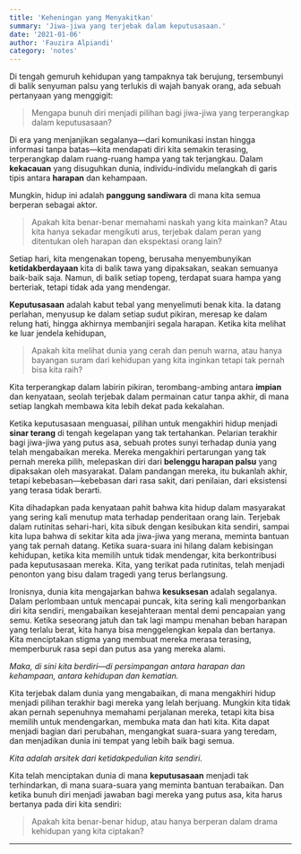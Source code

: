 ```yaml
---
title: 'Keheningan yang Menyakitkan'
summary: 'Jiwa-jiwa yang terjebak dalam keputusasaan.'
date: '2021-01-06'
author: 'Fauzira Alpiandi'
category: 'notes'
---
```


Di tengah gemuruh kehidupan yang tampaknya tak berujung, tersembunyi di balik senyuman palsu yang terlukis di wajah banyak orang, ada sebuah pertanyaan yang menggigit:

> Mengapa bunuh diri menjadi pilihan bagi jiwa-jiwa yang terperangkap dalam keputusasaan?

Di era yang menjanjikan segalanya—dari komunikasi instan hingga informasi tanpa batas—kita mendapati diri kita semakin terasing, terperangkap dalam ruang-ruang hampa yang tak terjangkau. Dalam **kekacauan** yang disuguhkan dunia, individu-individu melangkah di garis tipis antara **harapan** dan kehampaan.

Mungkin, hidup ini adalah **panggung sandiwara** di mana kita semua berperan sebagai aktor.

> Apakah kita benar-benar memahami naskah yang kita mainkan? Atau kita hanya sekadar mengikuti arus, terjebak dalam peran yang ditentukan oleh harapan dan ekspektasi orang lain?

Setiap hari, kita mengenakan topeng, berusaha menyembunyikan **ketidakberdayaan** kita di balik tawa yang dipaksakan, seakan semuanya baik-baik saja. Namun, di balik setiap topeng, terdapat suara hampa yang berteriak, tetapi tidak ada yang mendengar.

**Keputusasaan** adalah kabut tebal yang menyelimuti benak kita. Ia datang perlahan, menyusup ke dalam setiap sudut pikiran, meresap ke dalam relung hati, hingga akhirnya membanjiri segala harapan. Ketika kita melihat ke luar jendela kehidupan,

> Apakah kita melihat dunia yang cerah dan penuh warna, atau hanya bayangan suram dari kehidupan yang kita inginkan tetapi tak pernah bisa kita raih?

Kita terperangkap dalam labirin pikiran, terombang-ambing antara **impian** dan kenyataan, seolah terjebak dalam permainan catur tanpa akhir, di mana setiap langkah membawa kita lebih dekat pada kekalahan.

Ketika keputusasaan menguasai, pilihan untuk mengakhiri hidup menjadi **sinar terang** di tengah kegelapan yang tak tertahankan. Pelarian terakhir bagi jiwa-jiwa yang putus asa, sebuah protes sunyi terhadap dunia yang telah mengabaikan mereka. Mereka mengakhiri pertarungan yang tak pernah mereka pilih, melepaskan diri dari **belenggu harapan palsu** yang dipaksakan oleh masyarakat. Dalam pandangan mereka, itu bukanlah akhir, tetapi kebebasan—kebebasan dari rasa sakit, dari penilaian, dari eksistensi yang terasa tidak berarti.

Kita dihadapkan pada kenyataan pahit bahwa kita hidup dalam masyarakat yang sering kali menutup mata terhadap penderitaan orang lain. Terjebak dalam rutinitas sehari-hari, kita sibuk dengan kesibukan kita sendiri, sampai kita lupa bahwa di sekitar kita ada jiwa-jiwa yang merana, meminta bantuan yang tak pernah datang. Ketika suara-suara ini hilang dalam kebisingan kehidupan, ketika kita memilih untuk tidak mendengar, kita berkontribusi pada keputusasaan mereka. Kita, yang terikat pada rutinitas, telah menjadi penonton yang bisu dalam tragedi yang terus berlangsung.

Ironisnya, dunia kita mengajarkan bahwa **kesuksesan** adalah segalanya. Dalam perlombaan untuk mencapai puncak, kita sering kali mengorbankan diri kita sendiri, mengabaikan kesejahteraan mental demi pencapaian yang semu. Ketika seseorang jatuh dan tak lagi mampu menahan beban harapan yang terlalu berat, kita hanya bisa menggelengkan kepala dan bertanya. Kita menciptakan stigma yang membuat mereka merasa terasing, memperburuk rasa sepi dan putus asa yang mereka alami.

*Maka, di sini kita berdiri—di persimpangan antara harapan dan kehampaan, antara kehidupan dan kematian.*

Kita terjebak dalam dunia yang mengabaikan, di mana mengakhiri hidup menjadi pilihan terakhir bagi mereka yang lelah berjuang. Mungkin kita tidak akan pernah sepenuhnya memahami perjalanan mereka, tetapi kita bisa memilih untuk mendengarkan, membuka mata dan hati kita. Kita dapat menjadi bagian dari perubahan, mengangkat suara-suara yang teredam, dan menjadikan dunia ini tempat yang lebih baik bagi semua.

*Kita adalah arsitek dari ketidakpedulian kita sendiri.*

Kita telah menciptakan dunia di mana **keputusasaan** menjadi tak terhindarkan, di mana suara-suara yang meminta bantuan terabaikan. Dan ketika bunuh diri menjadi jawaban bagi mereka yang putus asa, kita harus bertanya pada diri kita sendiri:

> Apakah kita benar-benar hidup, atau hanya berperan dalam drama kehidupan yang kita ciptakan?

---
